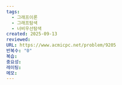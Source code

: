 ```yaml
---
tags:
  - 그래프이론
  - 그래프탐색
  - 너비우선탐색
created: 2025-09-13
reviewed:
URL: https://www.acmicpc.net/problem/9205
반복수: "0"
복습:
중요성:
레이팅:
메모:
---
```


